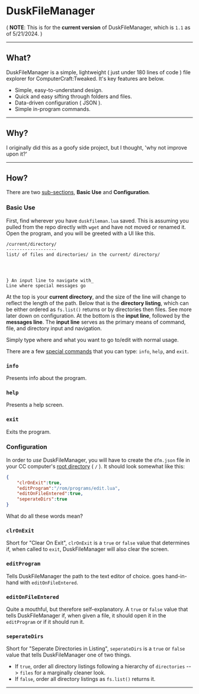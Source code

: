 # DuskFileManager

( **NOTE**: This is for the **current version** of DuskFileManager, which is ``1.1`` as of 5/21/2024. )

----

## What?
DuskFileManager is a simple, lightweight ( just under 180 lines of code ) file explorer for ComputerCraft:Tweaked. It's key features are below.

* Simple, easy-to-understand design.
* Quick and easy sifting through folders and files.
* Data-driven configuration ( JSON ).
* Simple in-program commands.

---
## Why?
I originally did this as a goofy side project, but I thought, 'why not improve upon it?'

---
## How?

There are two <u>sub-sections</u>, **Basic Use** and **Configuration**.

### Basic Use
First, find wherever you have ``duskfileman.lua`` saved. This is assuming you pulled from the repo directly with ``wget`` and have not moved or renamed it. Open the program, and you will be greeted with a UI like this.

```
/current/directory/
-------------------
list/ of files and directories/ in the current/ directory/




} An input line to navigate with_
Line where special messages go
```

At the top is your **current directory**, and the size of the line will change to reflect the length of the path. Below that is the **directory listing**, which can be either ordered as ``fs.list()`` returns or by directories then files. See more later down on configuration. At the bottom is the **input line**, followed by the **messages line**. The **input line** serves as the primary means of command, file, and directory input and navigation.

Simply type where and what you want to go to/edit with normal usage.

There are a few <u>special commands</u> that you can type: ``info``, ``help``, and ``exit``.

### ``info``
Presents info about the program.

### ``help``
Presents a help screen.

### ``exit``
Exits the program.

### Configuration

In order to *use* DuskFileManager, you will have to create the ``dfm.json`` file in your CC computer's <u>root directory</u> ( ``/`` ). It should look somewhat like this:

```json
{
    "clrOnExit":true,
    "editProgram":"/rom/programs/edit.lua",
    "editOnFileEntered":true,
    "seperateDirs":true
}
```

What do all these words mean?

### ``clrOnExit``
Short for "Clear On Exit", ``clrOnExit`` is a ``true`` or ``false`` value that determines if, when called to ``exit``, DuskFileManager will also clear the screen.


### ``editProgram``
Tells DuskFileManager the path to the text editor of choice. goes hand-in-hand with ``editOnFileEntered``.

### ``editOnFileEntered``
Quite a mouthful, but therefore self-explanatory. A ``true`` or ``false`` value that tells DuskFileManager if, when given a file, it should open it in the ``editProgram`` or if it should run it.

### ``seperateDirs``
Short for "Seperate Directories in Listing", ``seperateDirs`` is a ``true`` or ``false`` value that tells DuskFileManager one of two things.

* If ``true``, order all directory listings following a hierarchy of ``directories`` --> ``files`` for a marginally cleaner look.
* If ``false``, order all directory listings as ``fs.list()`` returns it.

---
